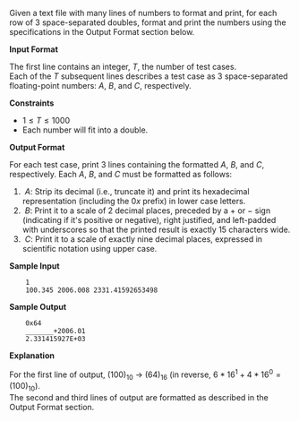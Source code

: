 Given a text file with many lines of numbers to format and print, for each row of $3$ space-separated doubles, format and print the numbers using the specifications in the Output Format section below.

**Input Format**

The first line contains an integer, $T$, the number of test cases.  
Each of the $T$ subsequent lines describes a test case as $3$ space-separated floating-point numbers: $A$, $B$, and $C$, respectively.

**Constraints**

- $1 \le T \le 1000$
- Each number will fit into a double.

**Output Format**

For each test case, print $3$ lines containing the formatted $A$, $B$, and $C$, respectively. Each $A$, $B$, and $C$ must be formatted as follows:

1. $\ A$: Strip its decimal (i.e., truncate it) and print its hexadecimal representation (including the $0x$ prefix) in lower case letters.  
2. $\ B$: Print it to a scale of $2$ decimal places, preceded by a $+$ or $-$ sign (indicating if it's positive or negative), right justified, and left-padded with underscores so that the printed result is exactly $15$ characters wide.
3. $\ C$: Print it to a scale of exactly nine decimal places, expressed in scientific notation using upper case.

**Sample Input**
```
    1  
    100.345 2006.008 2331.41592653498
```

**Sample Output**
```
    0x64             
    _______+2006.01  
    2.331415927E+03
```

**Explanation**

For the first line of output, $(100)_{10}$ -> $(64)_{16}$ (in reverse, $6 * 16^1 + 4 * 16^0 = (100)_{10}$).  
The second and third lines of output are formatted as described in the Output Format section.
